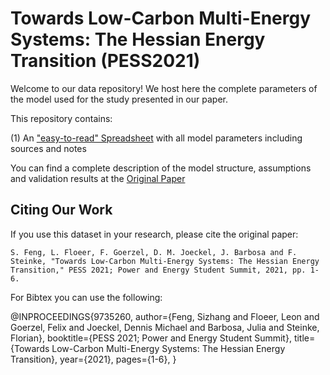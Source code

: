 # Towards Low-Carbon Multi-Energy Systems: The Hessian Energy Transition (PESS2021)

Welcome to our data repository! We host here the complete parameters of the model used for the study presented in our paper.

This repository contains:

(1) An ["easy-to-read" Spreadsheet](/databaseHesse.xlsx) with all model parameters including sources and notes

You can find a complete description of the model structure,  assumptions and validation results at the [Original Paper](https://ieeexplore.ieee.org/abstract/document/9735260)

## Citing Our Work

If you use this dataset in your research, please cite the original paper:

	S. Feng, L. Floeer, F. Goerzel, D. M. Joeckel, J. Barbosa and F. Steinke, "Towards Low-Carbon Multi-Energy Systems: The Hessian Energy Transition," PESS 2021; Power and Energy Student Summit, 2021, pp. 1-6.

For Bibtex you can use the following:

   @INPROCEEDINGS{9735260,
  author={Feng, Sizhang and Floeer, Leon and Goerzel, Felix and Joeckel, Dennis Michael and Barbosa, Julia and Steinke, Florian},
  booktitle={PESS 2021; Power and Energy Student Summit}, 
  title={Towards Low-Carbon Multi-Energy Systems: The Hessian Energy Transition}, 
  year={2021},
  pages={1-6},
  }



